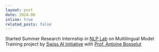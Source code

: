 ```yaml
---
layout: post
date: 2024-06
inline: true
related_posts: false
---
```


Started Summer Research Internship in <a href="https://nlp.epfl.ch">NLP Lab</a> on Multilingual Model Training project by <a href="https://www.swiss-ai.org">Swiss AI Initiative</a> with <a href="https://atcbosselut.github.io/">Prof. Antoine Bosselut</a>